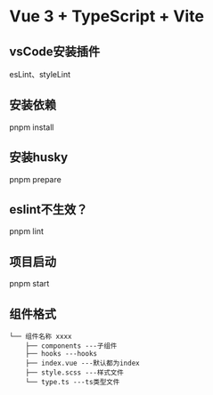 <!--
 * @Author: jack.hai
 * @Date: 2022-11-22 10:22:48
 * @LastEditTime: 2023-04-19 15:25:28
 * @Description: 
-->
# Vue 3 + TypeScript + Vite


## vsCode安装插件

esLint、styleLint

## 安装依赖

pnpm install


## 安装husky

pnpm prepare

## eslint不生效？

pnpm lint

## 项目启动

pnpm start

## 组件格式
    └── 组件名称 xxxx
        ├── components ---子组件
        ├── hooks ---hooks
        ├── index.vue ---默认都为index
        ├── style.scss ---样式文件
        └── type.ts ---ts类型文件